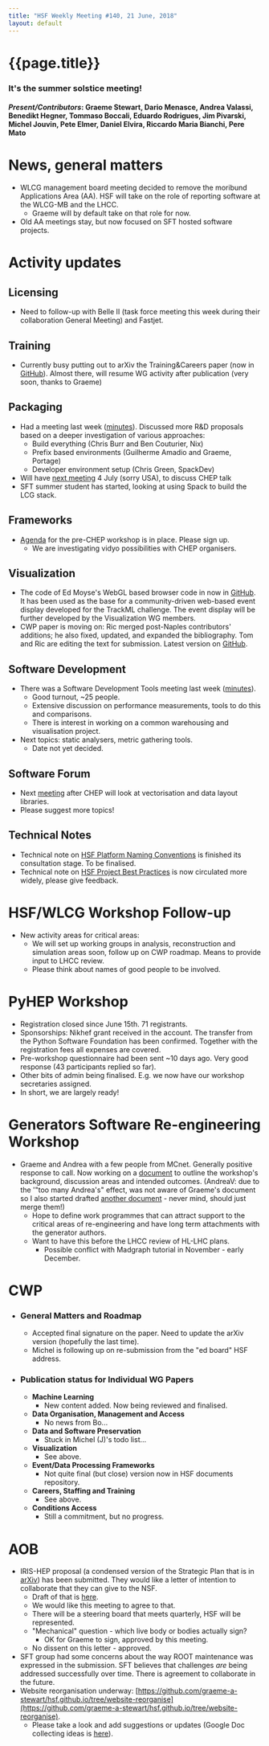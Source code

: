 ```yaml
---
title: "HSF Weekly Meeting #140, 21 June, 2018"
layout: default
---
```


# {{page.title}}
### It's the summer solstice meeting!

#### *Present/Contributors*: Graeme Stewart, Dario Menasce, Andrea Valassi, Benedikt Hegner, Tommaso Boccali, Eduardo Rodrigues, Jim Pivarski, Michel Jouvin, Pete Elmer, Daniel Elvira, Riccardo Maria Bianchi, Pere Mato

News, general matters
=====================
-   WLCG management board meeting decided to remove the moribund
    Applications Area (AA). HSF will take on the role of reporting
    software at the WLCG-MB and the LHCC.
    -   Graeme will by default take on that role for now.
-   Old AA meetings stay, but now focused on SFT hosted software
    projects.

Activity updates
================

Licensing
---------
-   Need to follow-up with Belle II (task force meeting this week during
    their collaboration General Meeting) and Fastjet.

Training
--------
-   Currently busy putting out to arXiv the Training&Careers paper
	(now in [GitHub](https://github.com/HSF/documents/tree/master/CWP/papers/HSF-CWP-2017-02_training/latex)).
    Almost there, will resume WG activity after publication (very soon,
    thanks to Graeme)

Packaging
---------
-   Had a meeting last week
    ([minutes](https://hepsoftwarefoundation.org/organization/2018/06/13/packaging.html)).
    Discussed more R&D proposals based on a deeper investigation of
    various approaches:
    -   Build everything (Chris Burr and Ben Couturier, Nix)
    -   Prefix based environments (Guilherme Amadio and Graeme, Portage)
    -   Developer environment setup (Chris Green, SpackDev)
-   Will have [next
    meeting](https://indico.cern.ch/event/737348/) 4 July
    (sorry USA), to discuss CHEP talk
-   SFT summer student has started, looking at using Spack to build the
    LCG stack.

Frameworks
----------
-   [Agenda](https://indico.cern.ch/event/727646/) for the
    pre-CHEP workshop is in place. Please sign up.
    -   We are investigating vidyo possibilities with CHEP organisers.

Visualization
-------------
-   The code of Ed Moyse's WebGL based browser code in now in [GitHub](https://github.com/HSF/phoenix).
    It has been used as the base for a community-driven web-based
    event display developed for the TrackML challenge. The event display
    will be further developed by the Visualization WG members.
-   CWP paper is moving on: Ric merged post-Naples contributors'
    additions; he also fixed, updated, and expanded the bibliography.
    Tom and Ric are editing the text for submission. Latest version on
    [GitHub](https://github.com/HSF/Visualization/tree/master/documents/CWP).

Software Development
--------------------
-   There was a Software Development Tools meeting last week
    ([minutes](https://hepsoftwarefoundation.org/organization/2018/06/14/software-tools.html)).
    -   Good turnout, \~25 people.
    -   Extensive discussion on performance measurements, tools to do
        this and comparisons.
    -   There is interest in working on a common warehousing and
        visualisation project.
-   Next topics: static analysers, metric gathering tools.
    -   Date not yet decided.

Software Forum
--------------
-   Next [meeting](https://indico.cern.ch/event/736105/)
    after CHEP will look at vectorisation and data layout libraries.
-   Please suggest more topics!

Technical Notes
---------------
-   Technical note on [HSF Platform Naming
    Conventions](https://github.com/HSF/documents/tree/3feb950306b75c93c6eb090fc7d38e86a004aae6/HSF-TN/draft-2015-NAM)
    is finished its consultation stage. To be finalised.
-   Technical note on [HSF Project Best
    Practices](https://github.com/HSF/documents/tree/3feb950306b75c93c6eb090fc7d38e86a004aae6/HSF-TN/draft-2016-PROJ)
    is now circulated more widely, please give feedback.

HSF/WLCG Workshop Follow-up
===========================
-   New activity areas for critical areas:
    -   We will set up working groups in analysis, reconstruction and
        simulation areas soon, follow up on CWP roadmap. Means to
        provide input to LHCC review.
    -   Please think about names of good people to be involved.

PyHEP Workshop
==============
-   Registration closed since June 15th. 71 registrants.
-   Sponsorships: Nikhef grant received in the account. The transfer
    from the Python Software Foundation has been confirmed. Together
    with the registration fees all expenses are covered.
-   Pre-workshop questionnaire had been sent \~10 days ago. Very good
    response (43 participants replied so far).
-   Other bits of admin being finalised. E.g. we now have our workshop
    secretaries assigned.
-   In short, we are largely ready!

Generators Software Re-engineering Workshop
===========================================
-   Graeme and Andrea with a few people from MCnet. Generally positive response to
    call. Now working on a
    [document](https://docs.google.com/document/d/1q0yErmSjYJOepESRs3bqjrF78oo0Y0QfjR3K93naJKU/edit?usp=sharing)
    to outline the workshop's background, discussion areas and
    intended outcomes. (AndreaV: due to the '"too many Andrea's"
    effect, was not aware of Graeme's document so I also started
    drafted [another
    document](https://docs.google.com/document/d/11GkCox5mRRITi5L0Lg5w9l88xoSO7cJj1kZCJoERhOc/edit?ts=5b2b71ff) -
    never mind, should just merge them!)
    -   Hope to define work programmes that can attract support to the
        critical areas of re-engineering and have long term
        attachments with the generator authors.
    -   Want to have this before the LHCC review of HL-LHC plans.
        -   Possible conflict with Madgraph tutorial in November - early
            December.

CWP
===
-   ### General Matters and Roadmap
    -   Accepted final signature on the paper. Need to update the arXiv
        version (hopefully the last time).
    -   Michel is following up on re-submission from the "ed board" HSF
        address.
-   ### Publication status for Individual WG Papers
    -   **Machine Learning**
        -   New content added. Now being reviewed and finalised.
    -   **Data Organisation, Management and Access**
        -   No news from Bo\...
    -   **Data and Software Preservation**
        -   Stuck in Michel (J)'s todo list\...
    -   **Visualization**
        -   See above.
    -   **Event/Data Processing Frameworks**
        -   Not quite final (but close) version now in HSF documents
            repository.
    -   **Careers, Staffing and Training**
        -   See above.
    -   **Conditions Access**
        -   Still a commitment, but no progress.

AOB
===
-   IRIS-HEP proposal (a condensed version of the Strategic Plan that is
    in [arXiv](https://arxiv.org/abs/1712.06592)) has been submitted. They would like a letter of
    intention to collaborate that they can give to the NSF.
    -   Draft of that is
        [here](https://docs.google.com/document/d/1L_RIQQ1kwnVohRDyuGgvIL8swIPPsg8ANuPOIyQwRlU/edit?usp=sharing).
    -   We would like this meeting to agree to that.
    -   There will be a steering board that meets quarterly, HSF will be
        represented.
    -   "Mechanical" question - which live body or bodies actually sign?
        -   OK for Graeme to sign, approved by this meeting.
    -   No dissent on this letter - approved.
-   SFT group had some concerns about the way ROOT maintenance was
    expressed in the submission. SFT believes that challenges *are*
    being addressed successfully over time. There is agreement to collaborate
    in the future.
-   Website reorganisation underway:
    [https://github.com/graeme-a-stewart/hsf.github.io/tree/website-reorganise](https://github.com/graeme-a-stewart/hsf.github.io/tree/website-reorganise).
    -   Please take a look and add suggestions or updates (Google Doc
        collecting ideas is
        [here](https://docs.google.com/document/d/1t8x8Ua9E__vp_9i3KwLGrgk8QDAIGL4-ZPsqvPOUCQY/edit?usp=sharing)).
